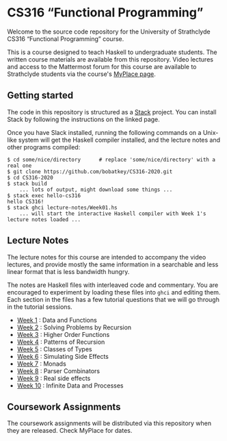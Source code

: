 # CS316 “Functional Programming”

Welcome to the source code repository for the University of
Strathclyde CS316 “Functional Programming” course.

This is a course designed to teach Haskell to undergraduate
students. The written course materials are available from this
repository. Video lectures and access to the Mattermost forum for this
course are available to Strathclyde students via the course's [MyPlace page](https://classes.myplace.strath.ac.uk/course/view.php?id=15897).

## Getting started

The code in this repository is structured as a
[Stack](https://docs.haskellstack.org/en/stable/README/) project. You
can install Stack by following the instructions on the linked page.

Once you have Slack installed, running the following commands on a
Unix-like system will get the Haskell compiler installed, and the
lecture notes and other programs compiled:

```
$ cd some/nice/directory      # replace 'some/nice/directory' with a real one
$ git clone https://github.com/bobatkey/CS316-2020.git
$ cd CS316-2020
$ stack build
    ... lots of output, might download some things ...
$ stack exec hello-cs316
hello CS316!
$ stack ghci lecture-notes/Week01.hs
    ... will start the interactive Haskell compiler with Week 1's lecture notes loaded ...
```

## Lecture Notes

The lecture notes for this course are intended to accompany the video
lectures, and provide mostly the same information in a searchable and
less linear format that is less bandwidth hungry.

The notes are Haskell files with interleaved code and commentary. You
are encouraged to experiment by loading these files into `ghci` and
editing them. Each section in the files has a few tutorial questions
that we will go through in the tutorial sessions.

- [Week 1](lecture-notes/Week01.hs) : Data and Functions
- [Week 2](lecture-notes/Week02.hs) : Solving Problems by Recursion
- [Week 3](lecture-notes/Week03.hs) : Higher Order Functions
- [Week 4](lecture-notes/Week04.hs) : Patterns of Recursion
- [Week 5](lecture-notes/Week05.hs) : Classes of Types
- [Week 6](lecture-notes/Week06.hs) : Simulating Side Effects
- [Week 7](lecture-notes/Week07.hs) : Monads
- [Week 8](lecture-notes/Week08.hs) : Parser Combinators
- [Week 9](lecture-notes/Week09.hs) : Real side effects
- [Week 10](lecture-notes/Week10.hs) : Infinite Data and Processes

## Coursework Assignments

The coursework assignments will be distributed via this repository
when they are released. Check MyPlace for dates.
